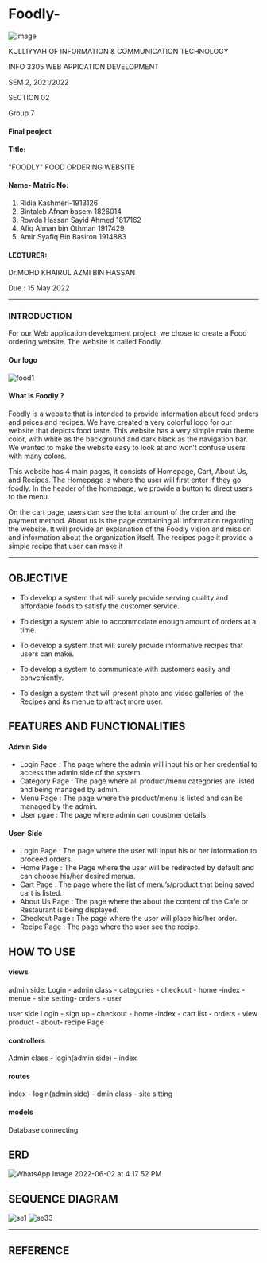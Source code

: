 # Foodly-

![image](https://user-images.githubusercontent.com/97139623/170854403-7cee3791-562d-4111-b070-bcb2a0e25797.png)

KULLIYYAH OF INFORMATION & COMMUNICATION TECHNOLOGY 

INFO 3305 WEB APPICATION DEVELOPMENT 

 SEM 2, 2021/2022 
 
 SECTION 02
 
Group 7

#### Final peoject

#### Title:
 "FOODLY" FOOD ORDERING WEBSITE 
#### Name- Matric No:
1. Ridia Kashmeri-1913126
2. Bintaleb Afnan basem 1826014
3. Rowda Hassan Sayid Ahmed 1817162
4. Afiq Aiman bin Othman 1917429
5. Amir Syafiq Bin Basiron 1914883

#### LECTURER:

Dr.MOHD KHAIRUL AZMI BIN HASSAN 

Due :
15 May 2022

---
### INTRODUCTION

For our Web application development project, we chose to create a Food ordering website. The website is called Foodly.

#### Our logo 
![food1](https://user-images.githubusercontent.com/97139623/170884362-5ac6c757-c408-42f9-954c-69c0483f415d.png)

 #### What is Foodly ? 

  Foodly is a website that is intended to provide information about food orders and prices and recipes. We have created a very colorful logo for our website that depicts food taste. This website has a very simple main theme color, with white as the background and dark black as the navigation bar. We wanted to make the website easy to look at and won’t confuse users with many colors. 

 This website has 4 main pages, it consists of Homepage, Cart, About Us, and Recipes. The Homepage is where the user will first enter if they go foodly. In the header of the homepage, we provide a button to direct users to the menu.  

 On the cart page, users can see the total amount of the order and the payment method. About us is the page containing all information regarding the website. It will provide an explanation of the Foodly vision and mission and information about the organization itself. The recipes page it provide a simple recipe that user can make it 
 
---

## OBJECTIVE

   - To develop a system that will surely provide serving quality and affordable foods to satisfy the customer service.

   - To design a system able to accommodate enough amount of orders at a time.

   - To develop a system that will surely provide informative recipes that users can make.
   
   - To develop a system to communicate with customers easily and conveniently.
   
   - To design a system that will present photo and video galleries of the Recipes and its menue to attract more user.
   

##  FEATURES AND FUNCTIONALITIES 

#### Admin Side
- Login Page : The page where the admin will input his or her credential to access the admin side of the system.
- Category Page : The page where all product/menu categories are listed and being managed by admin.
- Menu Page : The page where the product/menu is listed and can be managed by the admin.
- User pgae : The page where admin can coustmer details.

#### User-Side
- Login Page : The page where the user will input his or her information to proceed orders. 
- Home Page : The Page where the user will be redirected by default and can choose his/her desired menus.
- Cart Page : The page where the list of menu’s/product that being saved cart is listed.
- About Us Page : The page where the about the content of the Cafe or Restaurant is being displayed.
- Checkout Page : The page where the user will place his/her order.
- Recipe Page : The page where the user see the recipe.
## HOW TO USE
#### views
admin side:
Login - admin class - categories - checkout - home -index - menue - site setting- orders - user 

user side 
Login - sign up - checkout - home -index - cart list - orders - view product - about- recipe Page
#### controllers
Admin class - login(admin side) - index
#### routes 
index - login(admin side) - dmin class - site sitting
#### models
Database connecting 
## ERD
![WhatsApp Image 2022-06-02 at 4 17 52 PM](https://user-images.githubusercontent.com/97139623/171665086-d4265c47-2a32-49dc-a143-f8f5e9d5104a.jpeg)

## SEQUENCE DIAGRAM 
![se1](https://user-images.githubusercontent.com/97139623/170923626-43a3e719-b42f-46c9-9ce5-24ff5b19636a.png)
![se33](https://user-images.githubusercontent.com/97139623/171559803-53a6a71a-5a97-48c7-9d1b-d7b0910e20ac.png)

---
## REFERENCE 
